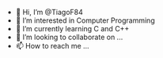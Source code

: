 - 👋 Hi, I’m @TiagoF84
- 👀 I’m interested in Computer Programming
- 🌱 I’m currently learning C and C++
- 💞️ I’m looking to collaborate on ...
- 📫 How to reach me ...

<!---
TiagoF84/TiagoF84 is a ✨ special ✨ repository because its `README.md` (this file) appears on your GitHub profile.
You can click the Preview link to take a look at your changes.
--->
